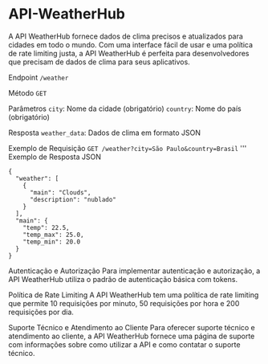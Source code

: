 # API-WeatherHub

A API WeatherHub fornece dados de clima precisos e atualizados para cidades em todo o mundo. Com uma interface fácil de usar e uma política de rate limiting justa, a API WeatherHub é perfeita para desenvolvedores que precisam de dados de clima para seus aplicativos.

Endpoint
`/weather`

Método
`GET`

Parâmetros
`city`: Nome da cidade (obrigatório)
`country`: Nome do país (obrigatório)

Resposta
`weather_data`: Dados de clima em formato JSON

Exemplo de Requisição
`GET /weather?city=São Paulo&country=Brasil`
'''
Exemplo de Resposta
JSON
```
{
  "weather": [
    {
      "main": "Clouds",
      "description": "nublado"
    }
  ],
  "main": {
    "temp": 22.5,
    "temp_max": 25.0,
    "temp_min": 20.0
  }
}
```
Autenticação e Autorização
Para implementar autenticação e autorização, a API WeatherHub utiliza o padrão de autenticação básica com tokens.

Política de Rate Limiting
A API WeatherHub tem uma política de rate limiting que permite 10 requisições por minuto, 50 requisições por hora e 200 requisições por dia.

Suporte Técnico e Atendimento ao Cliente
Para oferecer suporte técnico e atendimento ao cliente, a API WeatherHub fornece uma página de suporte com informações sobre como utilizar a API e como contatar o suporte técnico.


